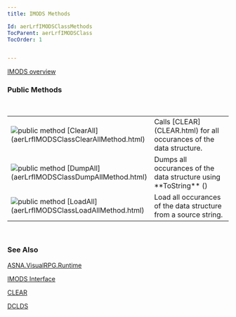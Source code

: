 ```yaml
---
title: IMODS Methods

Id: aerLrfIMODSClassMethods
TocParent: aerLrfIMODSClass
TocOrder: 1


---
```


[IMODS overview](aerLrfIMODSClass.html) 
<br />

### Public Methods
<br />

<table class="dtTABLE" id="Table4" cellspacing="0">
                <colgroup span="1">
                    <col span="1" valign="top" width="20%" />
                    <col span="1" width="79.99%" />
                </colgroup>
                <tr>
                    <td colspan="1" rowspan="1">
                        <img alt="public method" src="../Images/public method.gif" border="0" /> [ClearAll](aerLrfIMODSClassClearAllMethod.html)
                    </td>
                    <td colspan="1" rowspan="1">
                        Calls [CLEAR](CLEAR.html) for all occurances of the data
                        structure.
                    </td>
                </tr>
                <tr>
                    <td colspan="1" rowspan="1">
                        <img alt="public method" src="../Images/public method.gif" border="0" /> [DumpAll](aerLrfIMODSClassDumpAllMethod.html)
                    </td>
                    <td colspan="1" rowspan="1">Dumps all occurances of the data structure using **ToString** ()</td>
                </tr>
                <tr>
                    <td colspan="1" rowspan="1">
                        <img alt="public method" src="../Images/public method.gif" border="0" /> [LoadAll](aerLrfIMODSClassLoadAllMethod.html)
                    </td>
                    <td colspan="1" rowspan="1">
                        Load all occurances of the data structure from a source string.
                    </td>
                </tr>
</table>

<br />

### See Also
[ASNA.VisualRPG.Runtime](aerLrfRuntimeNamespace.html)

[IMODS Interface](aerLrfIMODSClass.html)

[CLEAR](CLEAR.html)

[DCLDS](DCLDS.html) 
